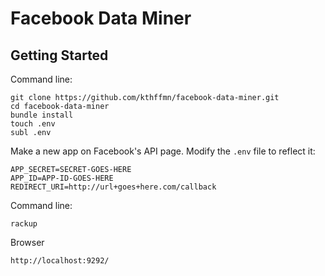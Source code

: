 # Facebook Data Miner

## Getting Started

Command line:
```
git clone https://github.com/kthffmn/facebook-data-miner.git
cd facebook-data-miner
bundle install
touch .env
subl .env
```
Make a new app on Facebook's API page. Modify the `.env` file to reflect it:
```text
APP_SECRET=SECRET-GOES-HERE
APP_ID=APP-ID-GOES-HERE
REDIRECT_URI=http://url+goes+here.com/callback
```
Command line:
```
rackup
```
Browser
```
http://localhost:9292/
```
